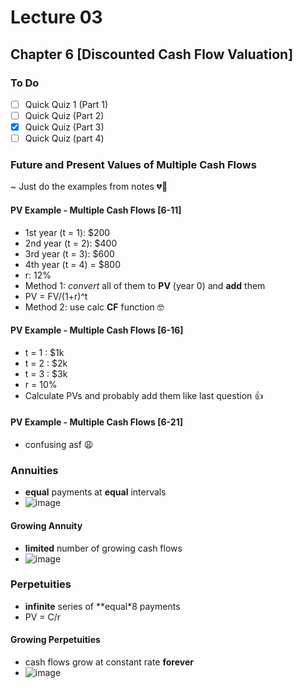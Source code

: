 # Lecture 03

## Chapter 6 [Discounted Cash Flow Valuation]

### To Do
- [ ] Quick Quiz 1 (Part 1)
- [ ] Quick Quiz (Part 2)
- [x] Quick Quiz (Part 3)
- [ ] Quick Quiz (part 4)

### Future and Present Values of Multiple Cash Flows
~ Just do the examples from notes 💔🥀

#### PV Example - Multiple Cash Flows [6-11]
- 1st year (t = 1): $200
- 2nd year (t = 2): $400
- 3rd year (t = 3): $600
- 4th year (t = 4) = $800
- r: 12%
- Method 1: *convert* all of them to **PV** (year 0) and **add** them
- PV = FV/(1+r)^t
- Method 2: use calc **CF** function 🤓

#### PV Example - Multiple Cash Flows [6-16]
- t = 1 : $1k
- t = 2 : $2k
- t = 3 : $3k
- r = 10%
- Calculate PVs and probably add them like last question 👍

#### PV Example - Multiple Cash Flows [6-21]
- confusing asf 😩

### Annuities
- **equal** payments at **equal** intervals
- ![image](https://github.com/user-attachments/assets/f60b14da-b375-45f8-b513-9c74f229afd4)

#### Growing Annuity
- **limited** number of growing cash flows
- ![image](https://github.com/user-attachments/assets/7bf6087c-538a-4517-b04c-bbc6de07afa9)

### Perpetuities
- **infinite** series of **equal*8 payments
- PV = C/r

#### Growing Perpetuities
- cash flows grow at constant rate **forever**
- ![image](https://github.com/user-attachments/assets/b07fd5f0-0dbc-4d01-ae41-68f1c023df6e)

